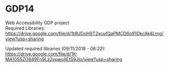 # GDP14
Web Accessibility GDP project<br />
Required Libraries: https://drive.google.com/file/d/1t8UDoH9T2xcufQaPMCD6o91DkcAk4Lmg/view?usp=sharing

Updated required libraries (09/11/2018 - 06:22):
https://drive.google.com/file/d/1K-MA10S5ZO849Fn9Lz2vpwoIIEtS9Jlo/view?usp=sharing
